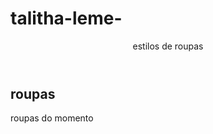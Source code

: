 # talitha-leme-
<header> estilos de roupas</header>
<section class="chamada">
<div class="chamada-texto">
<h1> roupas</h1>
<p> roupas do momento </p>
</div>
<div>
<!-https://www.youtube.com/watch?v=yHLtUMgIRrc&t=100s-–>
</div>
</section>